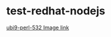 # test-redhat-nodejs
[ubi9-perl-532 Image link](https://catalog.redhat.com/software/containers/ubi9/perl-532/61a6115ec17162a20c1c6a67?architecture=amd64&image=6571695085c49014ac411d0d&container-tabs=overview)